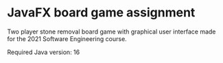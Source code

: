 # JavaFX board game assignment

Two player stone removal board game with graphical user interface made for the 2021 Software Engineering course.

Required Java version: 16